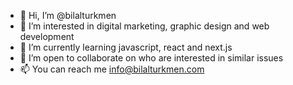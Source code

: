 - 👋 Hi, I’m @bilalturkmen
- 👀 I’m interested in digital marketing, graphic design and web development
- 🌱 I’m currently learning javascript, react and next.js
- 💞️ I’m open to collaborate on who are interested in similar issues
- 📫 You can reach me info@bilalturkmen.com

<!---
bilalturkmen/bilalturkmen is a ✨ special ✨ repository because its `README.md` (this file) appears on your GitHub profile.
You can click the Preview link to take a look at your changes.
--->

